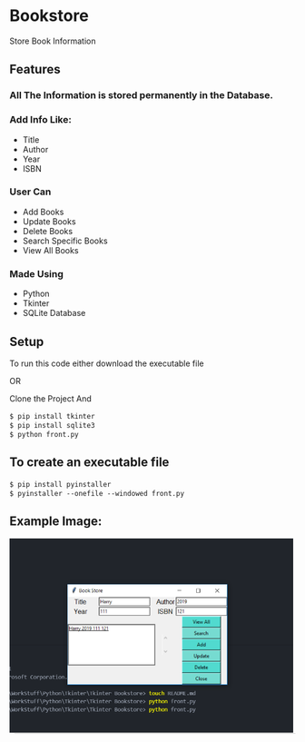 # Bookstore
Store Book Information

## Features

### All The Information is stored permanently in the Database.

### Add Info Like:
* Title
* Author
* Year
* ISBN <br/>

### User Can
* Add Books
* Update Books
* Delete Books
* Search Specific Books
* View All Books

### Made Using
* Python
* Tkinter
* SQLite Database

## Setup
To run this code either download the executable file

OR

Clone the Project And
```
$ pip install tkinter
$ pip install sqlite3
$ python front.py
```
## To create an executable file
```
$ pip install pyinstaller
$ pyinstaller --onefile --windowed front.py
```

## Example Image:
![alt text](https://raw.githubusercontent.com/hrithikkothari1234/TkinterBookstore/master/exampleimage.png)
